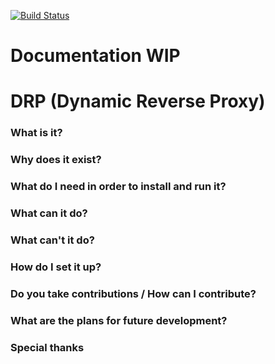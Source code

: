 [![Build Status](https://travis-ci.org/Andrei-Straut/drp.svg?branch=master)](https://travis-ci.org/Andrei-Straut/drp)

# Documentation WIP
# DRP (Dynamic Reverse Proxy)

### What is it?


### Why does it exist?

### What do I need in order to install and run it?

### What can it do?

### What can't it do?

### How do I set it up?

### Do you take contributions / How can I contribute?

### What are the plans for future development?

### Special thanks